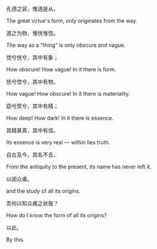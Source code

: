 孔德之容，惟道是从。

The great virtue's form, only originates from the way.

道之为物，惟恍惟惚。

The way as a "thing" is only obscure and vague.

惚兮恍兮，其中有象；

How obscure! How vague! In it there is form.

恍兮惚兮，其中有物。

How vague! How obscure! In it there is materiality.

窈兮冥兮，其中有精；

How deep! How dark! In it there is essence.

其精甚真，其中有信。

Its essence is very real — within lies truth.

自古及今，其名不去，

From the antiquity to the present, its name has never left it, 

以阅众甫。

and the study of all its origins.

吾何以知众甫之状哉？

How do I know the form of all its origins?

以此。

By this.
